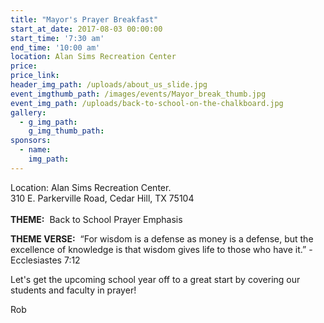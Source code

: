 ```yaml
---
title: "Mayor's Prayer Breakfast"
start_at_date: 2017-08-03 00:00:00
start_time: '7:30 am'
end_time: '10:00 am'
location: Alan Sims Recreation Center
price:
price_link:
header_img_path: /uploads/about_us_slide.jpg
event_imgthumb_path: /images/events/Mayor_break_thumb.jpg
event_img_path: /uploads/back-to-school-on-the-chalkboard.jpg
gallery:
  - g_img_path:
    g_img_thumb_path:
sponsors:
  - name:
    img_path:
---
```



Location: Alan Sims Recreation Center.
<br>310 E. Parkerville Road, Cedar Hill, TX 75104
<br>
<br>**THEME:**  Back to School Prayer Emphasis

**THEME VERSE:**  “For wisdom is a defense as money is a defense, but the excellence of knowledge is that wisdom gives life to those who have it.” - Ecclesiastes 7:12

Let's get the upcoming school year off to a great start by covering our students and faculty in prayer!

Rob